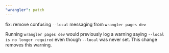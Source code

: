 ```yaml
---
"wrangler": patch
---
```


fix: remove confusing `--local` messaging from `wrangler pages dev`

Running `wrangler pages dev` would previously log a warning saying `--local is no longer required` even though `--local` was never set. This change removes this warning.
